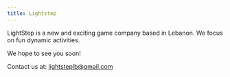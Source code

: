 ```yaml
---
title: Lightstep
---
```


LightStep is a new and exciting game company based in Lebanon. We focus on fun dynamic activities.

We hope to see you soon!

Contact us at: lightsteplb@gmail.com
